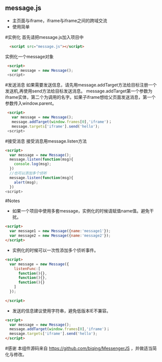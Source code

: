 ## message.js
 - 主页面与iframe，iframe与iframe之间的跨域交流
 - 使用简单


#实例化
  首先请把message.js加入项目中
```html
  <script src="message.js"></script>
```
  实例化一个message对象
```html
 <script>
   var message = new Message();
 <script>
```
#发送消息
  如果需要发送信息，请先用message.addTarget方法给目标注册一个发送机,再使用send方法给目标发送消息。
  message.addTarget第一个参数为iframe实体，第二个为调用的名字。如果子iframe想给父页面发送消息，第一个参数传入window.parent。
```html
 <script>
   var message = new Message();
   message.addTarget(window.frames[0],'iframe')；
   message.targets['iframe'].send('hello');
 <script>
```
#接受消息
 接受消息用message.listen方法
 ```html
 <script>
   var message = new Message();
   message.listen(function(msg){
     console.log(msg);
   })
   //也可以添加多个侦听
   message.listen(function(msg){
     alert(msg);
   })
 <script>
```
#Notes
 - 如果一个项目中使用多套message，实例化的时候请赋值name值。避免干扰。
 
 ```html
 <script>
   var message1 = new Message({name:'message1'});
   var message2 = new Message({name:'message2'});
 </script>
 ```
 - 实例化的时候可以一次性添加多个侦听事件。
 ```html
 <script>
   var message = new Message({
     listenFunc:[
       function(){},
       function(){},
       function(){}
     ]
   });
   
 </script>
 ```
  - 发送的信息建议使用字符串，避免低版本IE不兼容。
  
 ```html
 <script>
   var message = new Message();
   message.addTarget(window.frames[0],'iframe')；
   message.targets['iframe'].send('hello');
 </script>
 ```
#感谢
  本组件源码来自 https://github.com/biqing/MessengerJS ，并做适当简化与修改。
